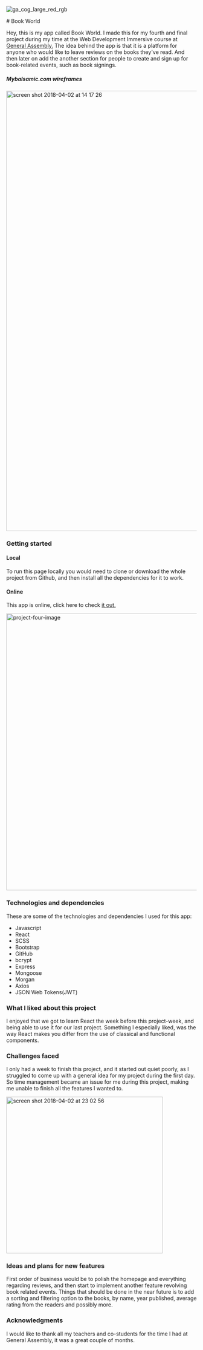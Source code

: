 ![ga_cog_large_red_rgb](https://cloud.githubusercontent.com/assets/40461/8183776/469f976e-1432-11e5-8199-6ac91363302b.png)

# Book World

Hey, this is my app called Book World. I made this for my fourth and final project during my time at the Web Development Immersive course at [General Assembly.](https://generalassemb.ly/) The idea behind the app is that it is a platform for anyone who would like to leave reviews on the books they've read. And then later on add the another section for people to create and sign up for book-related events, such as book signings.

##### Mybalsamic.com wireframes

<img width="1164" alt="screen shot 2018-04-02 at 14 17 26" src="https://user-images.githubusercontent.com/33283923/38197554-ac863af6-3680-11e8-8486-d048d246f9f4.png">


### Getting started
#### Local
To run this page locally you would need to clone or download the whole project from Github, and then install all the dependencies for it to work.
#### Online
This app is online, click here to check [it out.](https://book-world-app.herokuapp.com/)

<img width="732" alt="project-four-image" src="https://user-images.githubusercontent.com/33283923/38197615-174aa93a-3681-11e8-9152-1e0111123e95.png">

### Technologies and dependencies
These are some of the technologies and dependencies I used for this app:

-	Javascript
- React
- SCSS
- Bootstrap
- GitHub
- bcrypt
- Express
- Mongoose
- Morgan
- Axios
- JSON Web Tokens(JWT)


### What I liked about this project
I enjoyed that we got to learn React the week before this project-week, and being able to use it for our last project. Something I especially liked, was the way React makes you differ from the use of classical and functional components. 

### Challenges faced
I only had a week to finish this project, and it started out quiet poorly, as I struggled to come up with a general idea for my project during the first day. So time management became an issue for me during this project, making me unable to finish all the features I wanted to.

<img width="414" alt="screen shot 2018-04-02 at 23 02 56" src="https://user-images.githubusercontent.com/33283923/38218559-178ef736-36ca-11e8-8979-a2d75f0c6c91.png">

### Ideas and plans for new features
First order of business would be to polish the homepage and everything regarding reviews, and then start to implement another feature revolving book related events. Things that should be done in the near future is to add a sorting and filtering option to the books, by name, year published, average rating from the readers and possibly more.

### Acknowledgments
I would like to thank all my teachers and co-students for the time I had at General Assembly, it was a great couple of months.
